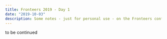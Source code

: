 ```yaml
---
title: Fronteers 2019 - Day 1
date: "2019-10-03"
description: Some notes - just for personal use - on the Fronteers conference - day 1
---
```


to be continued
